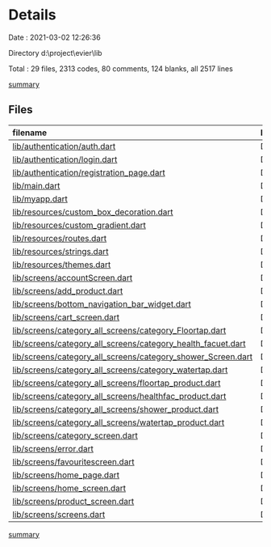 # Details

Date : 2021-03-02 12:26:36

Directory d:\project\evier\lib

Total : 29 files,  2313 codes, 80 comments, 124 blanks, all 2517 lines

[summary](results.md)

## Files
| filename | language | code | comment | blank | total |
| :--- | :--- | ---: | ---: | ---: | ---: |
| [lib/authentication/auth.dart](/lib/authentication/auth.dart) | Dart | 64 | 0 | 7 | 71 |
| [lib/authentication/login.dart](/lib/authentication/login.dart) | Dart | 313 | 5 | 14 | 332 |
| [lib/authentication/registration_page.dart](/lib/authentication/registration_page.dart) | Dart | 399 | 5 | 17 | 421 |
| [lib/main.dart](/lib/main.dart) | Dart | 23 | 5 | 5 | 33 |
| [lib/myapp.dart](/lib/myapp.dart) | Dart | 23 | 1 | 2 | 26 |
| [lib/resources/custom_box_decoration.dart](/lib/resources/custom_box_decoration.dart) | Dart | 8 | 2 | 3 | 13 |
| [lib/resources/custom_gradient.dart](/lib/resources/custom_gradient.dart) | Dart | 8 | 0 | 3 | 11 |
| [lib/resources/routes.dart](/lib/resources/routes.dart) | Dart | 4 | 0 | 1 | 5 |
| [lib/resources/strings.dart](/lib/resources/strings.dart) | Dart | 29 | 0 | 1 | 30 |
| [lib/resources/themes.dart](/lib/resources/themes.dart) | Dart | 11 | 5 | 2 | 18 |
| [lib/screens/accountScreen.dart](/lib/screens/accountScreen.dart) | Dart | 15 | 0 | 2 | 17 |
| [lib/screens/add_product.dart](/lib/screens/add_product.dart) | Dart | 238 | 49 | 19 | 306 |
| [lib/screens/bottom_navigation_bar_widget.dart](/lib/screens/bottom_navigation_bar_widget.dart) | Dart | 29 | 1 | 2 | 32 |
| [lib/screens/cart_screen.dart](/lib/screens/cart_screen.dart) | Dart | 13 | 0 | 2 | 15 |
| [lib/screens/category_all_screens/category_Floortap.dart](/lib/screens/category_all_screens/category_Floortap.dart) | Dart | 89 | 0 | 4 | 93 |
| [lib/screens/category_all_screens/category_health_facuet.dart](/lib/screens/category_all_screens/category_health_facuet.dart) | Dart | 89 | 0 | 4 | 93 |
| [lib/screens/category_all_screens/category_shower_Screen.dart](/lib/screens/category_all_screens/category_shower_Screen.dart) | Dart | 91 | 1 | 3 | 95 |
| [lib/screens/category_all_screens/category_watertap.dart](/lib/screens/category_all_screens/category_watertap.dart) | Dart | 87 | 0 | 4 | 91 |
| [lib/screens/category_all_screens/floortap_product.dart](/lib/screens/category_all_screens/floortap_product.dart) | Dart | 87 | 0 | 2 | 89 |
| [lib/screens/category_all_screens/healthfac_product.dart](/lib/screens/category_all_screens/healthfac_product.dart) | Dart | 85 | 0 | 2 | 87 |
| [lib/screens/category_all_screens/shower_product.dart](/lib/screens/category_all_screens/shower_product.dart) | Dart | 87 | 0 | 2 | 89 |
| [lib/screens/category_all_screens/watertap_product.dart](/lib/screens/category_all_screens/watertap_product.dart) | Dart | 85 | 0 | 2 | 87 |
| [lib/screens/category_screen.dart](/lib/screens/category_screen.dart) | Dart | 62 | 0 | 2 | 64 |
| [lib/screens/error.dart](/lib/screens/error.dart) | Dart | 13 | 0 | 2 | 15 |
| [lib/screens/favouritescreen.dart](/lib/screens/favouritescreen.dart) | Dart | 10 | 0 | 2 | 12 |
| [lib/screens/home_page.dart](/lib/screens/home_page.dart) | Dart | 66 | 1 | 2 | 69 |
| [lib/screens/home_screen.dart](/lib/screens/home_screen.dart) | Dart | 186 | 4 | 9 | 199 |
| [lib/screens/product_screen.dart](/lib/screens/product_screen.dart) | Dart | 89 | 0 | 2 | 91 |
| [lib/screens/screens.dart](/lib/screens/screens.dart) | Dart | 10 | 1 | 2 | 13 |

[summary](results.md)